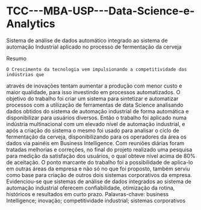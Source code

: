# TCC---MBA-USP---Data-Science-e-Analytics
Sistema de análise de dados automático integrado ao sistema de automação Industrial aplicado no processo de fermentação da cerveja

Resumo

	O Crescimento da tecnologia vem impulsionando a competitividade das indústrias que 
através de inovações tentam aumentar a produção com menor custo e maior qualidade, para isso 
investindo em processos automatizados. O objetivo do trabalho foi criar um sistema para 
sintetizar e automatizar processos com a utilização de ferramentas de data Science analisando 
dados obtidos do sistema de automação industrial de forma automática e disponibilizar para 
usuários diversos. Então o trabalho foi aplicado numa indústria multinacional com um elevado 
nível de automação industrial, e após a criação do sistema o mesmo foi usado para analisar o 
ciclo de fermentação da cerveja, disponibilizando para os operadores da área os dados via painéis 
em Business Intelligence. Com reuniões diárias foram tratadas melhorias e correções, no final do 
projeto realizado uma pesquisa para medição da satisfação dos usuários, o qual obteve nível acima de 80% 
de aceitação. O ponto marcante do trabalho foi a possibilidade de aplica-lo em outras áreas da empresa 
e não só no que foi proposto, também serviu como base para criação de outros dois sistemas corporativos
da empresa. Evidenciou-se que sistemas de análise de dados integrados ao sistema de automação industrial
oferecem confiabilidade, otimização da rotina, históricos e resultados em curto prazo. 
Palavras-chave: business Intelligence; inovação; competitividade industrial; sistemas corporativos
